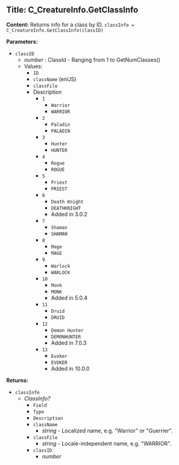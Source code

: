 ## Title: C_CreatureInfo.GetClassInfo

**Content:**
Returns info for a class by ID.
`classInfo = C_CreatureInfo.GetClassInfo(classID)`

**Parameters:**
- `classID`
  - *number* : ClassId - Ranging from 1 to GetNumClasses()
  - Values:
    - `ID`
    - `className` (enUS)
    - `classFile`
    - Description
      - `1`
        - `Warrior`
        - `WARRIOR`
      - `2`
        - `Paladin`
        - `PALADIN`
      - `3`
        - `Hunter`
        - `HUNTER`
      - `4`
        - `Rogue`
        - `ROGUE`
      - `5`
        - `Priest`
        - `PRIEST`
      - `6`
        - `Death Knight`
        - `DEATHKNIGHT`
        - Added in 3.0.2
      - `7`
        - `Shaman`
        - `SHAMAN`
      - `8`
        - `Mage`
        - `MAGE`
      - `9`
        - `Warlock`
        - `WARLOCK`
      - `10`
        - `Monk`
        - `MONK`
        - Added in 5.0.4
      - `11`
        - `Druid`
        - `DRUID`
      - `12`
        - `Demon Hunter`
        - `DEMONHUNTER`
        - Added in 7.0.3
      - `13`
        - `Evoker`
        - `EVOKER`
        - Added in 10.0.0

**Returns:**
- `classInfo`
  - *ClassInfo?*
    - `Field`
    - `Type`
    - `Description`
    - `className`
      - *string* - Localized name, e.g. "Warrior" or "Guerrier".
    - `classFile`
      - *string* - Locale-independent name, e.g. "WARRIOR".
    - `classID`
      - *number*